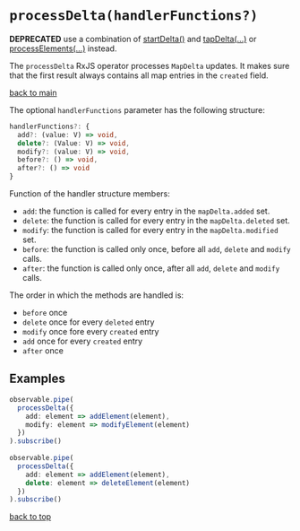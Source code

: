 # `processDelta(handlerFunctions?)`

**DEPRECATED** use a combination of [startDelta()](../start-delta/README.md) and [tapDelta(...)](../tap-delta/README.md) or [processElements(...)](../../support/process-elements/README.md) instead.

The `processDelta` RxJS operator processes `MapDelta` updates.
It makes sure that the first result always contains all map entries in the `created` field.

[back to main](../../README.md)

The optional `handlerFunctions` parameter has the following structure:

``` typescript
handlerFunctions?: {
  add?: (value: V) => void,
  delete?: (Value: V) => void,
  modify?: (value: V) => void,
  before?: () => void,
  after?: () => void
}
```

Function of the handler structure members:

- `add`: the function is called for every entry in the `mapDelta.added` set.
- `delete`: the function is called for every entry in the `mapDelta.deleted` set.
- `modify`: the function is called for every entry in the `mapDelta.modified` set.
- `before`: the function is called only once, before all `add`, `delete` and `modify` calls.
- `after`: the function is called only once, after all `add`, `delete` and `modify` calls.

The order in which the methods are handled is:

- `before` once
- `delete` once for every `deleted` entry
- `modify` once fore every `created` entry
- `add` once for every `created` entry
- `after` once

## Examples

``` typescript
observable.pipe(
  processDelta({
    add: element => addElement(element),
    modify: element => modifyElement(element)
  })
).subscribe()
  
observable.pipe(
  processDelta({
    add: element => addElement(element),
    delete: element => deleteElement(element)
  })
).subscribe()
```

[back to top](#processdeltahandlerfunctions)